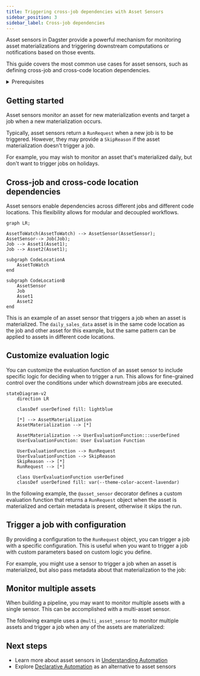 ```yaml
---
title: Triggering cross-job dependencies with Asset Sensors
sidebar_position: 3
sidebar_label: Cross-job dependencies
---
```


Asset sensors in Dagster provide a powerful mechanism for monitoring asset materializations and triggering downstream computations or notifications based on those events.

This guide covers the most common use cases for asset sensors, such as defining cross-job and cross-code location dependencies.

<details>
<summary>Prerequisites</summary>

To follow this guide, you'll need:

- Familiarity with [Assets](/concepts/assets)
- Familiarity with [Ops and Jobs](/concepts/ops-jobs)

</details>

## Getting started

Asset sensors monitor an asset for new materialization events and target a job when a new materialization occurs.

Typically, asset sensors return a `RunRequest` when a new job is to be triggered. However, they may provide a `SkipReason` if the asset materialization doesn't trigger a job.

For example, you may wish to monitor an asset that's materialized daily, but don't want to trigger jobs on holidays.

## Cross-job and cross-code location dependencies

Asset sensors enable dependencies across different jobs and different code locations. This flexibility allows for modular and decoupled workflows.

```mermaid
graph LR;

AssetToWatch(AssetToWatch) --> AssetSensor(AssetSensor);
AssetSensor--> Job(Job);
Job --> Asset1(Asset1);
Job --> Asset2(Asset1);

subgraph CodeLocationA
    AssetToWatch
end

subgraph CodeLocationB
    AssetSensor
    Job
    Asset1
    Asset2
end
```

This is an example of an asset sensor that triggers a job when an asset is materialized. The `daily_sales_data` asset is in the same code location as the job and other asset for this example, but the same pattern can be applied to assets in different code locations.

<CodeExample filePath="guides/automation/simple-asset-sensor-example.py" language="python" />

## Customize evaluation logic

You can customize the evaluation function of an asset sensor to include specific logic for deciding when to trigger a run. This allows for fine-grained control over the conditions under which downstream jobs are executed.

```mermaid
stateDiagram-v2
    direction LR

    classDef userDefined fill: lightblue

    [*] --> AssetMaterialization
    AssetMaterialization --> [*]

    AssetMaterialization --> UserEvaluationFunction:::userDefined
    UserEvaluationFunction: User Evaluation Function

    UserEvaluationFunction --> RunRequest
    UserEvaluationFunction --> SkipReason
    SkipReason --> [*]
    RunRequest --> [*]

    class UserEvaluationFunction userDefined
    classDef userDefined fill: var(--theme-color-accent-lavendar)
```

In the following example, the `@asset_sensor` decorator defines a custom evaluation function that returns a `RunRequest` object when the asset is materialized and certain metadata is present, otherwise it skips the run.

<CodeExample filePath="guides/automation/asset-sensor-custom-eval.py" language="python"/>

## Trigger a job with configuration

By providing a configuration to the `RunRequest` object, you can trigger a job with a specific configuration. This is useful when you want to trigger a job with custom parameters based on custom logic you define.

For example, you might use a sensor to trigger a job when an asset is materialized, but also pass metadata about that materialization to the job:

<CodeExample filePath="guides/automation/asset-sensor-with-config.py" language="python" />

## Monitor multiple assets

When building a pipeline, you may want to monitor multiple assets with a single sensor. This can be accomplished with a multi-asset sensor.

The following example uses a `@multi_asset_sensor` to monitor multiple assets and trigger a job when any of the assets are materialized:

<CodeExample filePath="guides/automation/multi-asset-sensor.py" language="python" />

## Next steps

- Learn more about asset sensors in [Understanding Automation](/concepts/automation)
- Explore [Declarative Automation](/concepts/automation/declarative-automation) as an alternative to asset sensors
